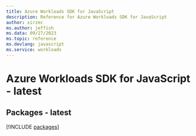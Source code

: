 ```yaml
---
title: Azure Workloads SDK for JavaScript
description: Reference for Azure Workloads SDK for JavaScript
author: xirzec
ms.author: jeffish
ms.data: 09/27/2023
ms.topic: reference
ms.devlang: javascript
ms.service: workloads
---
```

# Azure Workloads SDK for JavaScript - latest
## Packages - latest
[!INCLUDE [packages](workloads-index.md)]